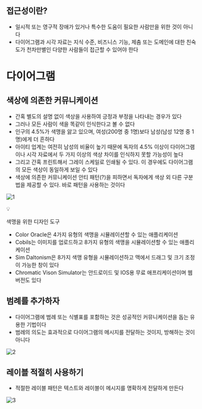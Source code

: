 ## 접근성이란?

- 일시적 또는 영구적 장애가 있거나 특수한 도움이 필요한 사람만을 위한 것이 아니다
- 다이어그램과 시각 자료는 지식 수준, 비즈니스 기능, 제춤 또는 도메인에 대한 친숙도가 천차만별인 다양한 사람들이 접근할 수 있어야 한다

# 다이어그램

## 색상에 의존한 커뮤니케이션

- 간혹 별도의 설명 없이 색상을 사용하여 긍정과 부정을 나타내는 경우가 있다
- 그러나 모든 사람이 색을 똑같이 인식한다고 볼 수 없다
- 인구의 4.5%가 색맹을 앓고 있으며, 여성(200명 중 1명)보다 남성(남성 12명 중 1명)에게 더 흔하다
- 아이티 업계는 여전히 남성의 비율이 높기 때문에 독자의 4.5% 이상이 다이어그램이나 시각 자료에서 두 가지 이상의 색상 차이를 인식하지 못할 가능성이 높다
- 그리고 간혹 프린트해서 그레이 스케일로 인쇄될 수 있다. 이 경우에도 다이어그램의 모든 색상이 동일하게 보일 수 있다
- 색상에 의존한 커뮤니케이션 안티 패턴(?)을 피하면서 독자에게 색상 외 다른 구분법을 제공할 수 있다. 바로 패턴을 사용하는 것이다

![1](https://github.com/user-attachments/assets/3e3e7149-540e-4b58-8741-9d0ff4f5a362)


<aside>
💡

색맹을 위한 디자인 도구

- Color Oracle은 4가지 유형의 색맹을 시뮬레이션할 수 있는 애플리케이션
- Cobils는 이미지를 업로드하고 8가지 유형의 색맹을 시뮬레이션할 수 있는 애플리케이션
- Sim Daltonism은 8가지 색맹 유형을 시뮬레이션하고 맥에서 드래그 및 크기 조정이 가능한 창이 있다
- Chromatic Vison Simulator는 안드로이드 및 IOS용 무료 애프리케이션이며 웹 버전도 있다

</aside>

## 범례를 추가하자

- 다이어그램에 범례 또는 식별표를 포함하는 것은 성공적인 커뮤니케이션을 돕는 유용한 기법이다
- 범례의 의도는 효과적으로 다이어그램의 메시지를 전달하는 것이지, 방해하는 것이 아니다

![2](https://github.com/user-attachments/assets/b342ba88-60cc-40cb-b6fb-548a96bced16)


## 레이블 적절히 사용하기

- 적절한 레이블 패턴은 텍스트와 레이블이 메시지를 명확하게 전달하게 만든다

![3](https://github.com/user-attachments/assets/873cc805-d834-45ab-86b2-0565f2937f0c)
